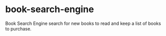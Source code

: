 # book-search-engine
Book Search Engine search for new books to read and keep a list of books to purchase.
